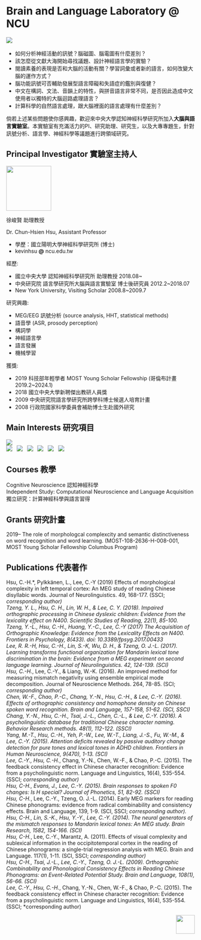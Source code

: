 # Brain and Language Laboratory @ NCU
![](./IMG_1920_long.jpg)  &nbsp;

- 如何分析神經活動的訊號？腦磁圖、腦電圖有什麼差別？
- 該怎麼從文獻大海開始尋找議題、設計神經語言學的實驗？
- 閱讀素養的表現是否和大腦的活動有關？學習詞彙或者新的語言，如何改變大腦的運作方式？
- 腦功能訊號可否輔助發展型語言障礙和失語症的鑑別與復健？
- 中文在構詞、文法、音韻上的特性，與拼音語言非常不同，是否因此造成中文使用者以獨特的大腦迴路處理語言？
- 計算科學的自然語言處理，跟大腦裡面的語言處理有什麼差別？  &nbsp;

倘若上述某些問題使你感興趣，歡迎來中央大學認知神經科學研究所加入**大腦與語言實驗室**。本實驗室有充滿活力的PI、研究助理、研究生，以及大專專題生，針對訊號分析、語言學、神經科學等議題進行跨領域研究。  &nbsp;

## Principal Investigator 實驗室主持人
<img src="./B27_PI.png" width="120">  
  
徐峻賢 助理教授  

Dr. Chun-Hsien Hsu, Assistant Professor  
  
- 學歷：國立陽明大學神經科學研究所 (博士)  
- kevinhsu  **@**  ncu.edu.tw  &nbsp;
  
經歷:  

- 國立中央大學 認知神經科學研究所 助理教授 2018.08~  
- 中央研究院 語言學研究所大腦與語言實驗室 博士後研究員 2012.2~2018.07  
- New York University, Visiting Scholar 2008.8~2009.7  &nbsp;

研究興趣:  
  
- MEG/EEG 訊號分析 (source analysis, HHT, statistical methods)  
- 語音學 (ASR, prosody perception)  
- 構詞學  
- 神經語言學  
- 語言發展  
- 機械學習  &nbsp;
  
獲獎:  
  
- 2019 科技部年輕學者 MOST Young Scholar Fellowship (哥倫布計畫2019.2~2024.1)  
- 2018 國立中央大學新聘傑出教研人員獎  
- 2009 中央研究院語言學研究所跨學科博士候選人培育計畫  
- 2008 行政院國家科學委員會補助博士生赴國外研究  &nbsp;
  
## Main Interests 研究項目  
![](./20181105_github001.png)  
![](./20181105_github002.png)  &nbsp;
![](./20181105_github003.png)  &nbsp;
![](./20181105_github004.png)  &nbsp;
![](./20181105_github005.png)  &nbsp;
![](./20181105_github006.png)  &nbsp;
![](./20181105_github007.png)  &nbsp;

## Courses 教學  
Cognitive Neuroscience 認知神經科學  
Independent Study: Computational Neuroscience and Language Acquisition 獨立研究：計算神經科學與語言習得  &nbsp;

## Grants 研究計畫  
2019– The role of morphologcal complexcity and semantic distinctiveness on word recognition and word learning. (MOST-108-2636-H-008-001, MOST Young Scholar Fellowship Columbus Program) 

## Publications 代表著作  
Hsu, C.-H.*, Pylkkänen, L., Lee, C.-Y (2019) Effects of morphological complexity in left temporal cortex: An MEG study of reading Chinese disyllabic words. Journal of Neurolinguistics. 49, 168-177. (SSCI; *corresponding author)  
Tzeng, Y. L., Hsu, C. H., Lin, W. H., & Lee, C. Y. (2018). Impaired orthographic processing in Chinese dyslexic children: Evidence from the lexicality effect on N400. Scientific Studies of Reading, 22(1), 85-100.  
Tzeng, Y.-L., Hsu, C.-H., Huang, Y.-C., Lee, C.-Y (2017) The Acquisition of Orthographic Knowledge: Evidence from the Lexicality Effects on N400. Frontiers in Psychology, 8(433). doi: 10.3389/fpsyg.2017.00433  
Lee, R. R.-H, Hsu, C.-H., Lin, S.-K, Wu, D. H., & Tzeng, O. J.-L. (2017). Learning transforms functional organization for Mandarin lexical tone discrimination in the brain: Evidence from a MEG experiment on second language learning. Journal of Neurolinguistics. 42, 124-139. (SCI)  
Hsu, C.-H.*, Lee, C.-Y., & Liang, W.-K. (2016). An improved method for measuring mismatch negativity using ensemble empirical mode decomposition. Journal of Neuroscience Methods. 264, 78-85. (SCI; *corresponding author)  
Chen, W.-F., Chao, P.-C., Chang, Y.-N., Hsu, C.-H., & Lee, C.-Y. (2016). Effects of orthographic consistency and homophone density on Chinese spoken word recognition. Brain and Language, 157-158, 51-62. (SCI, SSCI)  
Chang, Y.-N., Hsu, C.-H., Tsai, J.-L., Chen, C.-L., & Lee, C.-Y. (2016). A psycholinguistic database for traditional Chinese character naming. Behavior Research methods. 48(1), 112-122. (SSCI)  
Yang, M.-T., Hsu, C.-H., Yeh, P.-W., Lee, W.-T., Liang, J.-S., Fu, W.-M., & Lee, C.-Y. (2015). Attention deficits revealed by passive auditory change detection for pure tones and lexical tones in ADHD children. Frontiers in Human Neuroscience, 9(470), 1-13. (SCI)  
Lee, C.-Y., Hsu, C.-H.*, Chang, Y.-N., Chen, W.-F., & Chao, P.-C. (2015). The feedback consistency effect in Chinese character recognition: Evidence from a psycholinguistic norm. Language and Linguistics, 16(4), 535-554. (SSCI; *corresponding author)  
Hsu, C-H., Evans, J., Lee, C.-Y. (2015). Brain responses to spoken F0 changes: Is H special? Journal of Phonetics, 51, 82-92. (SSCI)  
Hsu, C-H.*, Lee, C.-Y., Tzeng, O. J.-L. (2014). Early MEG markers for reading Chinese phonograms: evidence from radical combinability and consistency effects. Brain and Language, 139, 1-9. (SCI, SSCI; *corresponding author).  
Hsu, C-H., Lin, S.-K., Hsu, Y.-Y., Lee, C.-Y. (2014). The neural generators of the mismatch responses to Mandarin lexical tones: An MEG study. Brain Research, 1582, 154-166. (SCI)  
Hsu, C-H.*, Lee, C.-Y., Marantz, A. (2011). Effects of visual complexity and sublexical information in the occipitotemporal cortex in the reading of Chinese phonograms: a single-trial regression analysis with MEG. Brain and Language. 117(1), 1-11. (SCI, SSCI; *corresponding author)  
Hsu, C-H., Tsai, J.-L., Lee, C.-Y., Tzeng, O. J.-L. (2009). Orthographic Combinability and Phonological Consistency Effects in Reading Chinese Phonograms: an Event-Related Potential Study. Brain and Language, 108(1), 56-66. (SCI)  
Lee, C.-Y., Hsu, C.-H.*, Chang, Y.-N., Chen, W.-F., & Chao, P.-C. (2015). The feedback consistency effect in Chinese character recognition: Evidence from a psycholinguistic norm. Language and Linguistics, 16(4), 535-554. (SSCI; *corresponding author)  &nbsp;  

<img align="right" src="./ncu_logo.png" height="50">  &nbsp;

